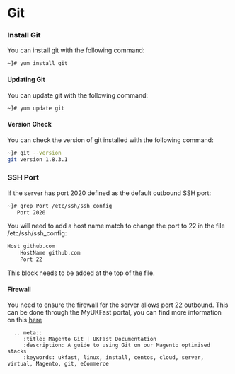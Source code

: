 # Git

### Install Git
You can install git with the following command:

```bash
~]# yum install git
```

#### Updating Git
You can update git with the following command:

```bash
~]# yum update git
```

#### Version Check
You can check the version of git installed with the following command:

```bash
~]# git --version
git version 1.8.3.1
```
### SSH Port
If the server has port 2020 defined as the default outbound SSH port:

```bash
~]# grep Port /etc/ssh/ssh_config
   Port 2020
```

You will need to add a host name match to change the port to 22 in the file /etc/ssh/ssh_config:

```bash
Host github.com
    HostName github.com
    Port 22
```

This block needs to be added at the top of the file.

#### Firewall
You need to ensure the firewall for the server allows port 22 outbound. This can be done through the MyUKFast portal, you can find more information on this [here](https://docs.ukfast.co.uk/network/firewalls/)

```eval_rst
  .. meta::
     :title: Magento Git | UKFast Documentation
     :description: A guide to using Git on our Magento optimised stacks
     :keywords: ukfast, linux, install, centos, cloud, server, virtual, Magento, git, eCommerce

